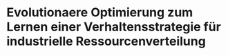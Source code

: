 # Evolutionaere Optimierung zum Lernen einer Verhaltensstrategie für industrielle Ressourcenverteilung
 
